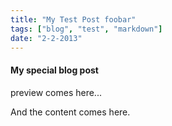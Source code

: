 ```yaml
---
title: "My Test Post foobar"
tags: ["blog", "test", "markdown"]
date: "2-2-2013"
---
```


#### My special blog post

preview comes here...

<!--more-->

And the content comes here.
